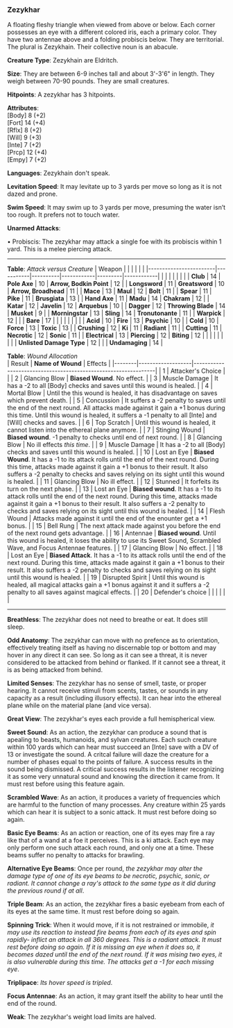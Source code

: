 ### Zezykhar
A floating fleshy triangle when viewed from above or below. Each corner possesses an eye with a different colored iris, each a primary color. They have two antennae above and a folding probiscis below. They are territorial. The plural is Zezykhain. Their collective noun is an abacule.

**Creature Type**: Zezykhain are Eldritch.

**Size**: They are between 6-9 inches tall and about 3'-3'6" in length. They weigh between 70-90 pounds. They are small creatures.

**Hitpoints**: A zezykhar has 3 hitpoints.

**Attributes**:  
[Body] 8 (+2)  
[Fort] 14 (+4)  
[Rflx] 8 (+2)  
[Will] 9 (+3)  
[Inte] 7 (+2)  
[Prcp] 12 (+4)  
[Empy] 7 (+2)  

**Languages**: Zezykhain don't speak.

**Levitation Speed**: It may levitate up to 3 yards per move so long as it is not dazed and prone.

**Swim Speed**: It may swim up to 3 yards per move, presuming the water isn’t too rough. It prefers not to touch water.

**Unarmed Attacks**:

 • Probiscis: The zezykhar may attack a single foe with its probiscis within 1 yard. This is a melee piercing attack.

-----

**Table**: *Attack versus Creature*
| Weapon                 |          |            |         |            |         |
|------------------------|-----------|----------|------------|---------|------------|
|                        |          |            |         |            |         |
| **Club**                   | 14     | **Pole Axe**       | 10     | **Arrow, Bodkin Point**    | 12    |
| **Longsword**              | 11     | **Greatsword**     | 10     | **Arrow, Broadhead**       | 11    |
| **Mace**                   | 13     | **Maul**           | 12     | **Bolt** | 11    |
| **Spear**                  | 11     | **Pike**           | 11     | **Brusgiata** | 13     |
| **Hand Axe**               | 11     | **Madu**           | 14     | **Chakram** | 12    |
| **Katar**                  | 12     | **Javelin**        | 12     | **Arquebus** | 10    |
| **Dagger**                 | 12     | **Throwing Blade** | 14     | **Musket** | 9     |
| **Morningstar**            | 13     | **Sling**          | 14     | **Tronutonante** | 11    |
| **Warpick**                | 12     |          |          |   **Bare** |  17  |
|                        |           |          |            |         |            |
| **Acid**                   | 10     | **Fire**           | 13     | **Psychic** | 10     |
| **Cold**                   | 10     | **Force**          | 13     | **Toxic**  | 13     |
| **Crushing**               | 12     | **Ki**             | 11     | **Radiant** | 11     |
| **Cutting**                | 11     | **Necrotic**       | 12     | **Sonic** | 11    |
| **Electrical**             | 13     | **Piercing**       | 12     | **Biting** | 12    |
|                        |           |          |            |         |            |
| **Unlisted Damage Type** | 12 |    |     | **Undamaging** | 14 |



**Table**: *Wound Allocation*  
| Result | **Name of Wound** | Effects                                                        |
|--------|-------------------|----------------------------------------------------------------|
|   1    | Attacker's Choice |                                                                |
|   2    | Glancing Blow     | **Biased Wound**. No effect.   |
|   3    | Muscle Damage     | It has a -2 to all [Body] checks and saves until this wound is healed. |
|   4    | Mortal Blow       | Until the this wound is healed, it has disadvantage on saves which prevent death. |
|   5    | Concussion        | It suffers a -2 penalty to saves until the end of the next round. All attacks made against it gain a +1 bonus during this time. Until this wound is healed, it suffers a -1 penalty to all [Inte] and [Will] checks and saves. |
|   6    | Top Scratch       | Until this wound is healed, it cannot listen into the ethereal plane anymore. |
|   7    | Stinging Wound    | **Biased wound**. -1 penalty to checks until end of next round. |
|   8    | Glancing Blow     | No ill effects _this time_.                                     |
|   9    | Muscle Damage     | It has a -2 to all [Body] checks and saves until this wound is healed. |
|   10   | Lost an Eye       | **Biased Wound**. It has a -1 to its attack rolls until the end of the next round. During this time, attacks made against it gain a +1 bonus to their result. It also suffers a -2 penalty to checks and saves relying on its sight until this wound is healed. |
|   11   | Glancing Blow     | No ill effect. |
|   12   | Stunned           | It forfeits its turn on the next phase. |
|   13   | Lost an Eye       | **Biased wound**. It has a -1 to its attack rolls until the end of the next round. During this time, attacks made against it gain a +1 bonus to their result. It also suffers a -2 penalty to checks and saves relying on its sight until this wound is healed. |
|   14   | Flesh Wound       | Attacks made against it until the end of the enounter get a +1 bonus. |
|   15   | Bell Rung         | The next attack made against you before the end of the next round gets advantage.  |
|   16   | Antennae          | **Biased wound**. Until this wound is healed, it loses the ability to use its Sweet Sound, Scrambled Wave, and Focus Antennae features. |
|   17   | Glancing Blow     | No effect. |
|   18   | Lost an Eye       | **Biased Attack**. It has a -1 to its attack rolls until the end of the next round. During this time, attacks made against it gain a +1 bonus to their result. It also suffers a -2 penalty to checks and saves relying on its sight until this wound is healed. |
|   19   | Disrupted Spirit  | Until this wound is healed, all magical attacks gain a +1 bonus against it and it suffers a -2 penalty to all saves against magical effects. |
|   20   | Defender's choice |                                   |
|        |                                                |                                   |

-----

**Breathless**: The zezykhar does not need to breathe or eat. It does still sleep.

**Odd Anatomy**: The zezykhar can move with no prefence as to orientation, effectively treating itself as having no discernable top or bottom and may hover in any direct it can see. So long as it can see a threat, it is never considered to be attacked from behind or flanked. If it cannot see a threat, it is as being attacked from behind.

**Limited Senses**: The zezykhar has no sense of smell, taste, or proper hearing. It cannot receive stimuli from scents, tastes, or sounds in any capacity as a result (including illusory effects). It can hear into the ethereal plane while on the material plane (and vice versa).

**Great View**: The zezykhar's eyes each provide a full hemispherical view.

**Sweet Sound**: As an action, the zezykhar can produce a sound that is apealing to beasts, humanoids, and sylvan creatures. Each such creature within 100 yards which can hear must succeed an [Inte] save with a DV of 13 or investigate the sound. A critcal failure will daze the creature for a number of phases equal to the points of failure. A success results in the sound being dismissed. A critical success results in the listener recognizing it as some very unnatural sound and knowing the direction it came from. It must rest before using this feature again.

**Scrambled Wave**: As an action, it produces a variety of frequencies which are harmful to the function of many processes. Any creature within 25 yards which can hear it is subject to a sonic attack. It must rest before doing so again.

**Basic Eye Beams**: As an action or reaction, one of its eyes may fire a ray like that of a wand at a foe it perceives. This is a ki attack. Each eye may only perform one such attack each round, and only one at a time. These beams suffer no penalty to attacks for brawling.

**Alternative Eye Beams**: Once per round, *the zezykhar may alter the damage type of one of its eye beams to be necrotic, psychic, sonic, or radiant. It cannot change a ray's attack to the same type as it did during the previous round if at all*.

**Triple Beam**: As an action, the zezykhar fires a basic eyebeam from each of its eyes at the same time. It must rest before doing so again.

**Spinning Trick**: When it would move, if it is not restrained or immobile, *it may use its reaction to instead fire beams from each of its eyes and spin rapidly- inflict an attack in all 360 degrees. This is a radiant attack. It must rest before doing so again. If it is missing an eye when it does so, it becomes dazed until the end of the next round. If it was mising two eyes, it is also vulnerable during this time. The attacks get a -1 for each missing eye*.

**Triplipace**: *Its hover speed is tripled*.

**Focus Antennae**: As an action, it may grant itself the ability to hear until the end of the round.

**Weak**: The zezykhar's weight load limits are halved.
